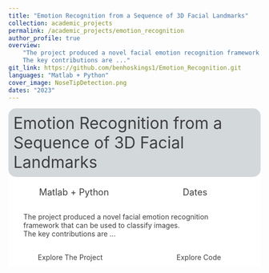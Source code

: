 ```yaml
---
title: "Emotion Recognition from a Sequence of 3D Facial Landmarks"
collection: academic_projects
permalink: /academic_projects/emotion_recognition
author_profile: true
overview: 
    "The project produced a novel facial emotion recognition framework that can be used to classify images. <br>
    The key contributions are ..."
git_link: https://github.com/benhoskings1/Emotion_Recognition.git
languages: "Matlab + Python"
cover_image: NoseTipDetection.png
dates: "2023"
---
```


<style>
/* Title formatting */
.item1 { grid-area: title; padding: 10px; border-radius: 15px;
         background-color: #D3D8DB; color: #3F3F3F; 
         font-size: 32px; 
         display: flex; justify-content: center; align-items: center;}

.info_holder {grid-area: info; padding: 10px;;
         color: #3F3F3F; 
         font-size: 18px; 
         display: flex; justify-content: center; align-items: center;}

/* Language formatting */
.item2 { grid-area: language; padding: 10px; 
         color: #3F3F3F;
         font-style: italic;font-weight: normal; font-size: 18px; 
         display: flex; justify-content: center; align-items: center;}

.item3 { grid-area: dates; padding: 10px; 
         color: #3F3F3F;
         font-size: 18px;
         display: flex; justify-content: center; align-items: center;}

.item4 { grid-area: description; padding: 10px 30px;
        color: #3F3F3F;}

.item5 { grid-area: explore_proj; padding: 10px; 
         color: #3F3F3F;
         display: flex; justify-content: center; align-items: center;}

.item6 { grid-area: explore_code; padding: 10px;
         color: #3F3F3F;
         display: flex; justify-content: center; align-items: center;}

.item7 { grid-area: image; display: flex; justify-content: center; align-items: center;}

.grid-container {
  display: grid;
  grid-template-areas:
    'title title title'
    'info info image'
    'description description image'
    'explore_proj explore_code image';
  gap: 10px;
  background-color: #FFFFFF;
}

.grid-container-default {
  display: grid;
  grid-template-areas:
    'title title'
    'info info'
    'description description'
    'explore_proj explore_code';
  gap: 10px;
  background-color: #FFFFFF;
}

</style>

<body>
<div class="grid-container-default">
  <div class="item1">
    Emotion Recognition from a Sequence of 3D Facial Landmarks
  </div>
  <div class="info_holder">
    <div class="column" style="width: 50%; display: flex; justify-content: center; align-items: center;"> 
      Matlab + Python
    </div>
    <div class="column" style="width: 50%; display: flex; justify-content: center; align-items: center;">Dates</div>  
  </div>
  <div class="item4">
    The project produced a novel facial emotion recognition framework that can be used to classify images. <br>
    The key contributions are ...
  </div>
  <div class="item5">Explore The Project</div>
  <div class="item6">Explore Code</div>
</div>
</body>